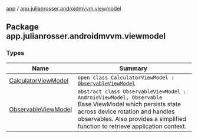 [app](../index.md) / [app.julianrosser.androidmvvm.viewmodel](./index.md)

## Package app.julianrosser.androidmvvm.viewmodel

### Types

| Name | Summary |
|---|---|
| [CalculatorViewModel](-calculator-view-model/index.md) | `open class CalculatorViewModel : `[`ObservableViewModel`](-observable-view-model/index.md) |
| [ObservableViewModel](-observable-view-model/index.md) | `abstract class ObservableViewModel : AndroidViewModel, Observable`<br>Base ViewModel which persists state across device rotation and handles observables. Also provides a simplified function to retrieve application context. |
